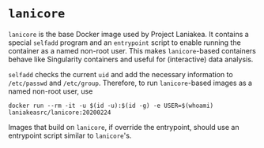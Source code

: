# `lanicore`

`lanicore` is the base Docker image used by Project Laniakea.
It contains a special `selfadd` program and an `entrypoint` script to
enable running the container as a named non-root user.
This makes `lanicore`-based containers behave like Singularity
containers and useful for (interactive) data analysis.

`selfadd` checks the current `uid` and add the necessary information
to `/etc/passwd` and `/etc/group`.
Therefore, to run `lanicore`-based images as a named non-root user,
use

    docker run --rm -it -u $(id -u):$(id -g) -e USER=$(whoami) laniakeasrc/lanicore:20200224

Images that build on `lanicore`, if override the entrypoint, should
use an entrypoint script similar to `lanicore`'s.

